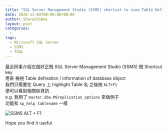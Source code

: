 ```yaml
---
title: "SQL Server Management Studio (SSMS) shortcut to view Table Defination (sp_help)"
date: 2020-11-03T00:00:00+08:00
author: ShareChiWai
layout: post
categories:
  -
tags:
  - Microsoft SQL Server
  - SSMS
  - TSQL
---
```


最近同事介紹左個好正既 SQL Server Management Studio (SSMS) 既 Shortcut key  
用來 檢視 Table defination / information of database object  
我們只需要在 Query 上 highlight Table 名 之後按 `ALT+F1`  
便可以看到相關係資訊  
e.g. 我用了 `master.dbo.MSreplication_options` 來做例子  
功能和 `sp_help tablename` 一樣

![SSMS ALT + F1](/media/2020/ssms_alt_f1.png "SSMS ALT + F1")

Hope you find it useful
